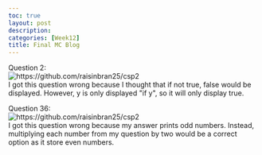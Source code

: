 ```yaml
---
toc: true
layout: post
description:
categories: [Week12]
title: Final MC Blog
---
```


Question 2:  
![]({{site.baseurl}}/images/final2.png "https://github.com/raisinbran25/csp2")  
I got this question wrong because I thought that if not true, false would be displayed. However, y is only displayed "if y", so it will only display true.  
  
Question 36:  
![]({{site.baseurl}}/images/final36.png "https://github.com/raisinbran25/csp2")  
I got this question wrong because my answer prints odd numbers. Instead, multiplying each number from my question by two would be a correct option as it store even numbers.
